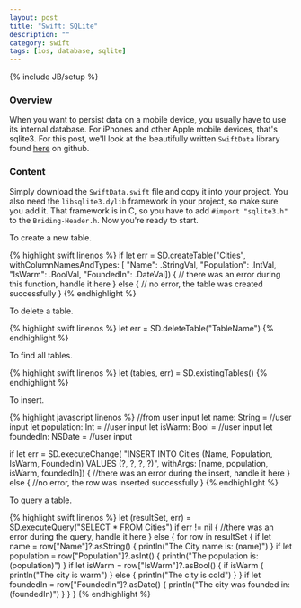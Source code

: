 ```yaml
---
layout: post
title: "Swift: SQLite"
description: ""
category: swift
tags: [ios, database, sqlite]
---
```

{% include JB/setup %}

<!-- Overview -->
<h3>Overview</h3>

When you want to persist data on a mobile device, you usually have to use its internal database. For iPhones and other Apple mobile devices, that's sqlite3. For this post, we'll look at the beautifully written `SwiftData` library found [here](https://github.com/ryanfowler/SwiftData) on github.

<!-- Content -->
<h3>Content</h3>

Simply download the `SwiftData.swift` file and copy it into your project. You also need the `libsqlite3.dylib` framework in your project, so make sure you add it. That framework is in C, so you have to add `#import "sqlite3.h"` to the `Briding-Header.h`. Now you're ready to start.


To create a new table.

<!-- Code _______________________________________-->
{% highlight swift linenos %}
if let err = SD.createTable("Cities", 
    withColumnNamesAndTypes: [
     "Name": .StringVal,
     "Population": .IntVal,
     "IsWarm": .BoolVal,
     "FoundedIn": .DateVal]) {
  // there was an error during this function, handle it here
} else {
  // no error, the table was created successfully
}
{% endhighlight %}
<!-- /Code ^^^^^^^^^^^^^^^^^^^^^^^^^^^^^^^^^^^^^^-->


To delete a table.

<!-- Code _______________________________________-->
{% highlight swift linenos %}
let err = SD.deleteTable("TableName")
{% endhighlight %}
<!-- /Code ^^^^^^^^^^^^^^^^^^^^^^^^^^^^^^^^^^^^^^-->


To find all tables.

<!-- Code _______________________________________-->
{% highlight swift linenos %}
let (tables, err) = SD.existingTables()
{% endhighlight %}
<!-- /Code ^^^^^^^^^^^^^^^^^^^^^^^^^^^^^^^^^^^^^^-->

To insert.

<!-- Code _______________________________________-->
{% highlight javascript linenos %}
//from user input
let name: String = //user input
let population: Int = //user input
let isWarm: Bool = //user input
let foundedIn: NSDate = //user input

if let err = SD.executeChange(
    "INSERT INTO Cities (Name, Population, IsWarm, FoundedIn) VALUES (?, ?, ?, ?)", 
    withArgs: [name, population, isWarm, foundedIn]) {
    //there was an error during the insert, handle it here
} else {
    //no error, the row was inserted successfully
}
{% endhighlight %}
<!-- /Code ^^^^^^^^^^^^^^^^^^^^^^^^^^^^^^^^^^^^^^-->


To query a table.

<!-- Code _______________________________________-->
{% highlight swift linenos %}
let (resultSet, err) = SD.executeQuery("SELECT * FROM Cities")
if err != nil {
    //there was an error during the query, handle it here
} else {
    for row in resultSet {
        if let name = row["Name"]?.asString() {
            println("The City name is: \(name)")
        }
        if let population = row["Population"]?.asInt() {
            println("The population is: \(population)")
        }
        if let isWarm = row["IsWarm"]?.asBool() {
            if isWarm {
                println("The city is warm")
            } else {
                println("The city is cold")
            }
        }
        if let foundedIn = row["FoundedIn"]?.asDate() {
            println("The city was founded in: \(foundedIn)")
        }
    }
}
{% endhighlight %}
<!-- /Code ^^^^^^^^^^^^^^^^^^^^^^^^^^^^^^^^^^^^^^-->